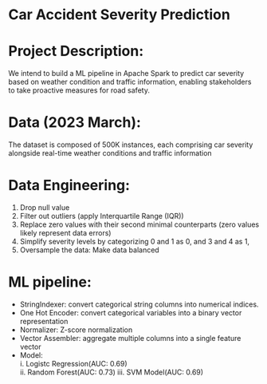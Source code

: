 # Car Accident Severity Prediction 

# Project Description:
We intend to build a ML pipeline in Apache Spark to predict car severity based on weather condition and traffic information, enabling stakeholders to take proactive measures for road safety.

# Data (2023 March):
The dataset is composed of 500K instances, each comprising car severity alongside real-time weather conditions and traffic information

# Data Engineering:
1. Drop null value
2. Filter out outliers (apply Interquartile Range (IQR))
3. Replace zero values with their second minimal counterparts (zero values likely represent data errors)
4. Simplify severity levels by categorizing 0 and 1 as 0, and 3 and 4 as 1,
5. Oversample the data: Make data balanced

# ML pipeline:
- StringIndexer: convert categorical string columns into numerical indices.  
- One Hot Encoder: convert categorical variables into a binary vector representation  
- Normalizer: Z-score normalization  
- Vector Assembler:  aggregate multiple columns into a single feature vector  
- Model:  
i. Logistc Regression(AUC: 0.69)  
ii. Random Forest(AUC: 0.73)
iii. SVM Model(AUC: 0.69)  
